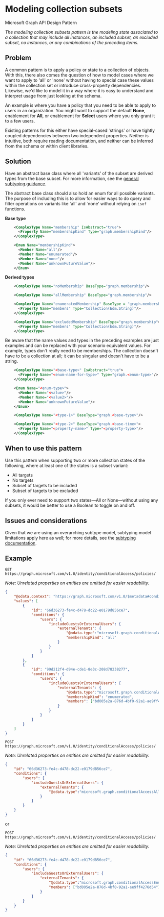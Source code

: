 # Modeling collection subsets

Microsoft Graph API Design Pattern

*The modeling collection subsets pattern is the modeling state associated to a collection that may include all instances, an included subset, an excluded subset, no instances, or any combinations of the preceding items.*

## Problem

A common pattern is to apply a policy or state to a collection of objects. With this, there also comes the question of how to model cases where we want to apply to 'all' or 'none' without having to special case these values within the collection set or introduce cross-property dependencies. Likewise, we'd like to model it in a way where it is easy to understand and interpret usage from just looking at the schema.

An example is where you have a policy that you need to be able to apply to users in an organization. You might want to support the default **None**, enablement for **All**, or enablement for **Select** users where you only grant it to a few users.

Existing patterns for this either have special-cased 'strings' or have tightly coupled dependencies between two independent properties. Neither is intuitive, both require reading documentation, and neither can be inferred from the schema or within client libraries.

## Solution

Have an abstract base class where all 'variants' of the subset are derived types from the base subset. For more information, see the [general subtyping guidance](https://github.com/microsoft/api-guidelines/blob/graph/graph/patterns/subtypes.md).

The abstract base class should also hold an enum for all possible variants. The purpose of including this is to allow for easier ways to do query and filter operations on variants like 'all' and 'none' without relying on `isof` functions.

**Base type**

```xml
    <ComplexType Name="membership" IsAbstract="true">
      <Property Name="membershipKind" Type="graph.membershipKind"/>
    </ComplexType>

    <Enum Name="membershipKind">
      <Member Name="all"/>
      <Member Name="enumerated"/>
      <Member Name="none"/>
      <Member Name="unknownFutureValue"/>
    </Enum>
```

**Derived types**

```xml
    <ComplexType Name="noMembership" BaseType="graph.membership"/>

    <ComplexType Name="allMembership" BaseType="graph.membership"/>

    <ComplexType Name="enumeratedMembership" BaseType = "graph.membership">
      <Property Name="members" Type="Collection(Edm.String)"/>
    </ComplexType>

    <ComplexType Name="excludedMembership" BaseType="graph.membership">
      <Property Name="members" Type="Collection(Edm.String)"/>
    </ComplexType>
```

Be aware that the name values and types in the preceding examples are just examples and can be replaced with your scenario equivalent values. For example, types don't really need to be memberships. The collection doesn't have to be a collection at all; it can be singular and doesn't have to be a string.

```xml
    <ComplexType Name="<base-type>" IsAbstract="true">
      <Property Name="<enum-name-for-type>" Type="graph.<enum-type>"/>
    </ComplexType>

    <Enum Name="<enum-type>">
      <Member Name="<value>"/>
      <Member Name="<value2>"/>
      <Member Name="unknownFutureValue"/>
    </Enum>

    <ComplexType Name="<type-1>" BaseType="graph.<base-type>"/>

    <ComplexType Name="<type-2>" BaseType="graph.<base-time>">
      <Property Name="<property-name>" Type="<property-type>"/>
    </ComplexType>
```

## When to use this pattern

Use this pattern when supporting two or more collection states of the following, where at least one of the states is a subset variant:

- All targets
- No targets
- Subset of targets to be included
- Subset of targets to be excluded

If you only ever need to support two states&mdash;All or None&mdash;without using any subsets, it would be better to use a Boolean to toggle on and off.

## Issues and considerations

Given that we are using an overarching subtype model, subtyping model limitations apply here as well; for more details, see the [subtyping documentation](https://github.com/microsoft/api-guidelines/blob/graph/graph/Modelling%20with%20Subtypes%20Pattern.md).

## Example

```http
GET https://graph.microsoft.com/v1.0/identity/conditionalAccess/policies/
```

_Note: Unrelated properties on entities are omitted for easier readability._

```json
{
    "@odata.context": "https://graph.microsoft.com/v1.0/$metadata#conditionalAccessPolicy",
    "values": [
        {
            "id": "66d36273-fe4c-d478-dc22-e0179d856ce7",
            "conditions": {
                "users": {
                    "includeGuestsOrExternalUsers": {
                        "externalTenants": {
                            "@odata.type":"microsoft.graph.conditionalAccessAllExternalTenants",
                            "membershipKind": "all"
                        }
                    }
                }
            }
        },
        {
            "id": "99d212f4-d94e-cde1-8e3c-208d78238277",
            "conditions": {
                "users": {
                    "includeGuestsOrExternalUsers": {
                        "externalTenants": {
                            "@odata.type":"microsoft.graph.conditionalAccessEnumeratedExternalTenants",
                            "membershipKind": "enumerated",
                            "members": ["bd005e2a-876d-4bf0-92a1-ae9ff4276d54"]
                        }
                    }
                }
            }
        }
    ]
}
```

```http
POST https://graph.microsoft.com/v1.0/identity/conditionalAccess/policies/
```

_Note: Unrelated properties on entities are omitted for easier readability._

```json
{
    "id": "66d36273-fe4c-d478-dc22-e0179d856ce7",
    "conditions": {
        "users": {
            "includeGuestsOrExternalUsers": {
                "externalTenants": {
                    "@odata.type":"microsoft.graph.conditionalAccessAllExternalTenants"
                }
            }
        }
    }
}
```

or

```http
POST https://graph.microsoft.com/v1.0/identity/conditionalAccess/policies/
```

_Note: Unrelated properties on entities are omitted for easier readability._

```json
{
    "id": "66d36273-fe4c-d478-dc22-e0179d856ce7",
    "conditions": {
        "users": {
            "includeGuestsOrExternalUsers": {
                "externalTenants": {
                    "@odata.type":"microsoft.graph.conditionalAccessEnumeratedExternalTenants",
                    "members": ["bd005e2a-876d-4bf0-92a1-ae9ff4276d54"]
                }
            }
        }
    }
}
```
